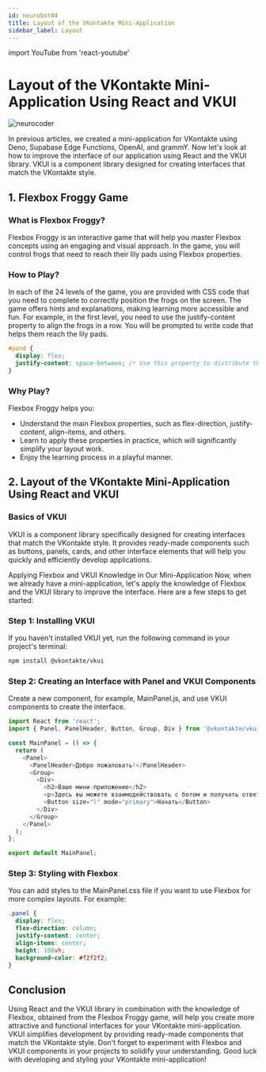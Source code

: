 ```yaml
---
id: neurobot04
title: Layout of the VKontakte Mini-Application
sidebar_label: Layout 
---
```


import YouTube from 'react-youtube'

# Layout of the VKontakte Mini-Application Using React and VKUI

![neurocoder](/img/neurobots/neuro4.png)

In previous articles, we created a mini-application for VKontakte using Deno, Supabase Edge Functions, OpenAI, and grammY. Now let's look at how to improve the interface of our application using React and the VKUI library. VKUI is a component library designed for creating interfaces that match the VKontakte style.

<YouTube videoId='6n2L1k7oSFY' />

## 1. Flexbox Froggy Game

### What is Flexbox Froggy?

Flexbox Froggy is an interactive game that will help you master Flexbox concepts using an engaging and visual approach. In the game, you will control frogs that need to reach their lily pads using Flexbox properties.

### How to Play?

In each of the 24 levels of the game, you are provided with CSS code that you need to complete to correctly position the frogs on the screen. The game offers hints and explanations, making learning more accessible and fun. For example, in the first level, you need to use the justify-content property to align the frogs in a row. You will be prompted to write code that helps them reach the lily pads.

```css
#pond {
  display: flex;
  justify-content: space-between; /* Use this property to distribute the frogs */
}
```

### Why Play?

Flexbox Froggy helps you:
- Understand the main Flexbox properties, such as flex-direction, justify-content, align-items, and others.
- Learn to apply these properties in practice, which will significantly simplify your layout work.
- Enjoy the learning process in a playful manner.

## 2. Layout of the VKontakte Mini-Application Using React and VKUI

### Basics of VKUI

VKUI is a component library specifically designed for creating interfaces that match the VKontakte style. It provides ready-made components such as buttons, panels, cards, and other interface elements that will help you quickly and efficiently develop applications.

Applying Flexbox and VKUI Knowledge in Our Mini-Application
Now, when we already have a mini-application, let's apply the knowledge of Flexbox and the VKUI library to improve the interface. Here are a few steps to get started:

### Step 1: Installing VKUI

If you haven't installed VKUI yet, run the following command in your project's terminal:

```bash
npm install @vkontakte/vkui
```

### Step 2: Creating an Interface with Panel and VKUI Components

Create a new component, for example, MainPanel.js, and use VKUI components to create the interface.

```typescript
import React from 'react';
import { Panel, PanelHeader, Button, Group, Div } from '@vkontakte/vkui';

const MainPanel = () => {
  return (
    <Panel>
      <PanelHeader>Добро пожаловать!</PanelHeader>
      <Group>
        <Div>
          <h2>Ваше мини-приложение</h2>
          <p>Здесь вы можете взаимодействовать с ботом и получать ответы.</p>
          <Button size="l" mode="primary">Начать</Button>
        </Div>
      </Group>
    </Panel>
  );
};

export default MainPanel;
```

### Step 3: Styling with Flexbox

You can add styles to the MainPanel.css file if you want to use Flexbox for more complex layouts. For example:

```css
.panel {
  display: flex;
  flex-direction: column;
  justify-content: center;
  align-items: center;
  height: 100vh;
  background-color: #f2f2f2;
}
```

## Conclusion

Using React and the VKUI library in combination with the knowledge of Flexbox, obtained from the Flexbox Froggy game, will help you create more attractive and functional interfaces for your VKontakte mini-application. VKUI simplifies development by providing ready-made components that match the VKontakte style. Don't forget to experiment with Flexbox and VKUI components in your projects to solidify your understanding. Good luck with developing and styling your VKontakte mini-application!
